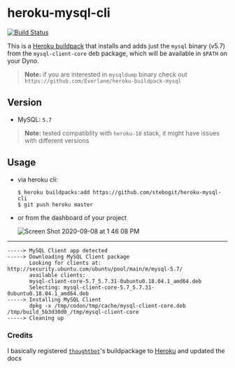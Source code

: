 # heroku-mysql-cli

[![Build Status](https://secure.travis-ci.org/Shopify/heroku-buildpack-mysql.png)](http://travis-ci.org/Shopify/heroku-buildpack-mysql)

This is a [Heroku buildpack](https://devcenter.heroku.com/articles/buildpacks) that installs and adds just the `mysql` binary (v5.7) from the `mysql-client-core` deb package, which will be available in `$PATH` on your Dyno.

> **Note:** if you are interested in `mysqldump` binary check out `https://github.com/Everlane/heroku-buildpack-mysql`

## Version

* MySQL: `5.7`

> **Note:** tested compatiblity with `heroku-18` stack, it might have issues with different versions

## Usage

- via heroku cli:
   ```
   $ heroku buildpacks:add https://github.com/stebogit/heroku-mysql-cli
   $ git push heroku master
   ```

- or from the dashboard of your project

  ![Screen Shot 2020-09-08 at 1 46 08 PM](https://user-images.githubusercontent.com/12717225/92526279-0b1f8100-f1da-11ea-9322-a472b2034316.png)


---

```
-----> MySQL Client app detected
-----> Downloading MySQL Client package
       Looking for clients at: http://security.ubuntu.com/ubuntu/pool/main/m/mysql-5.7/
       available clients:
       mysql-client-core-5.7_5.7.31-0ubuntu0.18.04.1_amd64.deb
       Selecting: mysql-client-core-5.7_5.7.31-0ubuntu0.18.04.1_amd64.deb
-----> Installing MySQL Client
       dpkg -x /tmp/codon/tmp/cache/mysql-client-core.deb /tmp/build_5b3d30d0_/tmp/mysql-client-core
-----> Cleaning up
```

### Credits

I basically registered [`thoughtbot`](https://github.com/thoughtbot/heroku-buildpack-mysql)'s buildpackage to [Heroku](https://elements.heroku.com/buildpacks) and updated the docs

